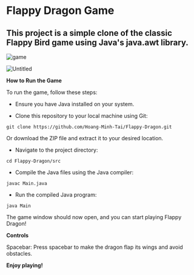 
# Flappy Dragon Game
## This project is a simple clone of the classic Flappy Bird game using Java's java.awt library.

![game](https://github.com/Hoang-Minh-Tai/Flappy-Dragon/assets/117445701/c6cba9dd-7353-4050-b825-590c6433ed96) 

![Untitled](https://github.com/Hoang-Minh-Tai/Flappy-Dragon/assets/117445701/36862036-ef59-4fe4-99c8-c87faa4c5b0b)

**How to Run the Game**

To run the game, follow these steps:

- Ensure you have Java installed on your system.

- Clone this repository to your local machine using Git:
```
git clone https://github.com/Hoang-Minh-Tai/Flappy-Dragon.git
```
   Or download the ZIP file and extract it to your desired location.

- Navigate to the project directory:
```
cd Flappy-Dragon/src
```
- Compile the Java files using the Java compiler:
```
javac Main.java
```
- Run the compiled Java program:
```
java Main
```

The game window should now open, and you can start playing Flappy Dragon!

**Controls**

Spacebar: Press spacebar to make the dragon flap its wings and avoid obstacles.



**Enjoy playing!**
